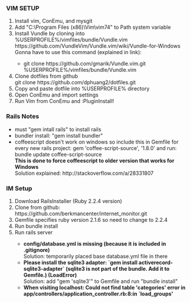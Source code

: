 <h3> VIM SETUP </h3> 
<ol>
    <li> Install vim, ConEmu, and mysgit </li>
    <li> Add "C:\Program Files (x86)\Vim\vim74" to Path system variable </li>
    <li> Install Vundle by cloning into %USERPROFILE%/vimfiles/bundle/Vundle.vim </li>
    https://github.com/VundleVim/Vundle.vim/wiki/Vundle-for-Windows
    Gonna have to use this command (explained in link):
    <ul>
        <li>git clone https://github.com/gmarik/Vundle.vim.git %USERPROFILE%/vimfiles/bundle/Vundle.vim </li>
    </ul> 
    <li> Clone dotfiles from github </li>
    git clone https://github.com/dphuang2/dotfiles.git
    <li> Copy and paste dotfile into %USERPROFILE% directory </li>
    <li> Open ConEmu and import settings </li>
    <li> Run Vim from ConEmu and :PluginInstall! </li>
</ol>    


<h3> Rails Notes </h3>

<ul>
    <li>must "gem intall rails" to install rails</li>
    <li>bundler install: "gem install bundler" </li>
    <li> coffeescript doesn't work on windows so include this in Gemfile for every new rails project: gem 'coffee-script-source', '1.8.0' and run: bundle update coffee-script-source </li>
    <b> This is done to force coffeescript to older version that works for Windows </b> <br>
    Solution explained: http://stackoverflow.com/a/28331807
</ul>

<h3> IM Setup </h3>

<ol>
    <li> Download RailsInstaller (Ruby 2.2.4 version) </li>
    <li> Clone from github: https://github.com/berkmancenter/internet_monitor.git </li>
    <li> Gemfile specifies ruby version 2.1.6 so need to change to 2.2.4 </li>
    <li> Run bundle install </li>
    <li> Run rails server </li>
    <ul>
        <b><li> config/database.yml is missing (because it is included in .gitignore) </li></b>
        Solution: temporarily placed base database.yml file in there
        <b><li> Please install the sqlite3 adapter: `gem install activerecord-sqlite3-adapter` (sqlite3 is not part of the bundle. Add it to Gemfile.) (LoadError) </li></b>
        Solution: add "gem 'sqlite3'" to Gemfile and run "bundle install"
        <b><li> When visiting localhost: Could not find table 'categories' error in app/controllers/application_controller.rb:8:in `load_groups' </li></b>
    </ul>
</ol>
